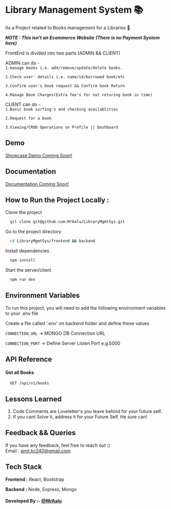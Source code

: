 # Library Management System 📚

Its a Project related to Books management for a Libraries 📜.

**_NOTE : This isn't an Ecommerce Website (There is no Payment System here)_**

FrontEnd is divided into two parts (ADMIN && CLIENT)

ADMIN can do -  
`1.manage books i.e. add/remove/update/delete books.`

`2.Check user' details i.e. name/id/borrowed book/etc`

`3.Confirm user's book request && Confirm book Return`

`4.Manage Book Charges(Extra fee's for not returing book in time)`

CLIENT can do -  
`1.Basic book surfing's and checking availablities`

`2.Request for a book`

`3.Viewing/CRUD Operations on Profile || Dashboard`

## Demo

[Showcase Demo Coming Soon!](https://www.github.com/MrAalu)

## Documentation

[Documentation Coming Soon!](https://www.github.com/MrAalu)

## How to Run the Project Locally :

Clone the project

```bash
  git clone git@github.com:MrAalu/LibraryMgmtSys.git
```

Go to the project directory

```bash
  cd LibraryMgmtSys/frontend && backend
```

Install dependencies

```bash
  npm install
```

Start the server/client

```bash
  npm run dev
```

## Environment Variables

To run this project, you will need to add the following environment variables to your .env file

Create a file called '.env' on backend folder and define these values

`CONNECTION_URL` -> MONGO DB Connection URL

`CONNECTION_PORT` -> Define Server Listen Port e.g.5000

## API Reference

#### Get all Books

```http
  GET /api/v1/books
```

## Lessons Learned

1. Code Comments are Loveletter's you leave behind for your future self.
2. If you cant Solve it, address it for your Future Self. He sure can!

## Feedback && Queries

If you have any feedback, feel free to reach out :)  
Email : amit.kc240@gmail.com

## Tech Stack

**Frontend :** React, Bootstrap

**Backend :** Node, Express, Mongo

#### Developed By :- [@MrAalu](https://www.github.com/MrAalu)
